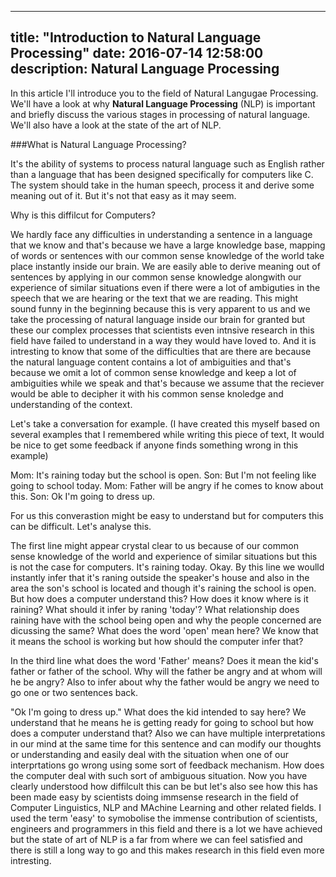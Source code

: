 
---
title:  "Introduction to Natural Language Processing"
date:   2016-07-14 12:58:00
description: Natural Language Processing
---

In this article I'll introduce you to the field of Natural Langugae Processing. We'll have a look at why **Natural Language Processing** (NLP) is important and briefly discuss the various stages in processing of natural language. We'll also have a look at the state of the art of NLP.  

###What is Natural Language Processing?

It's the ability of systems to process natural language such as English rather than a language that has been designed specifically for computers like C. The system should take in the human speech, process it and derive some meaning out of it. But it's not that easy as it may seem. 

Why is this diffilcut for Computers?

We hardly face any difficulties in understanding a sentence in a language that we know and that's because we have a large knowledge base, mapping of words or sentences with our common sense knowledge of the world take place instantly inside our brain. We are easily able to derive meaning out of sentences by applying in our common sense knowledge alongwith our experience of similar situations even if there were a lot of ambiguties in the speech that we are hearing or the text that we are reading. This might sound funny in the beginning because this is very apparent to us and we take the processing of natural language inside our brain for granted but these our complex processes that scientists even intnsive research in this field have failed to understand in a way they would have loved to. And it is intresting to know that some of the difficulties that are there are because the natural language content contains a lot of ambiguities and that's because we omit a lot of common sense knowledge and keep a lot of ambiguities while we speak and that's because we assume that the reciever would be able to decipher it with his common sense knoledge and understanding of the context.

Let's take a conversation for example. (I have created this myself based on several examples that I remembered while writing this piece of text, It would be nice to get some feedback if anyone finds something wrong in this example)

Mom: It's raining today but the school is open.
Son: But I'm not feeling like going to school today.
Mom: Father will be angry if he comes to know about this.
Son: Ok I'm going to dress up.

For us this converastion might be easy to understand but for computers this can be difficult. Let's analyse this.

The first line might appear crystal clear to us because of our common sense knowledge of the world and experience of similar situations but this is not the case for computers. It's raining today. Okay. By this line we woulld instantly infer that it's raning outside the speaker's house and also in the area the son's school is located and though it's raining the school is open. But how does a computer understand this? How does it know where is it raining? What should it infer by raning 'today'? What relationship does raining have with the school being open and why the people concerned are dicussing the same? What does the word 'open' mean here? We know that it means the school is working but how should the computer infer that? 

In the third line what does the word 'Father' means? Does it mean the kid's father or father of the school. Why will the father be angry and at whom will he be angry? Also to infer about why the father would be angry we need to go one or two sentences back. 

"Ok I'm going to dress up." What does the kid intended to say here? We understand that he means he is getting ready for going to school but how does a computer understand that? Also we can have multiple interpretations in our mind at the same time for this sentence and can modify our thoughts or understanding and easily deal with the situation when one of our interprtations go wrong using some sort of feedback mechanism. How does the computer deal with such sort of ambiguous situation. Now you have clearly understood how diffilcult this can be but let's also see how this has been made easy by scientists doing immsense research in the field of Computer Linguistics, NLP and MAchine Learning and other related fields. I used the term 'easy' to symobolise the immense contribution of scientists, engineers and programmers in this field and there is a lot we have achieved but the state of art of NLP is a far from where we can feel satisfied and there is still a long way to go and this makes research in this field even more intresting.

  




